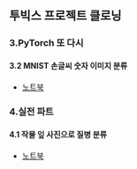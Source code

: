 ## 투빅스 프로젝트 클로닝

### 3.PyTorch 또 다시

#### 3.2 MNIST 손글씨 숫자 이미지 분류
- [노트북](./ch03_MNIST_again.ipynb)

### 4.실전 파트

#### 4.1 작물 잎 사진으로 질병 분류
- [노트북]()